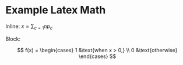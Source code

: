 # Example Latex Math 

Inline: $x=\sum_{c=1}{n}{p_c}$

Block:

$$
    f(x) = \begin{cases}
        1 &\text{when x > 0,} \\
        0 &\text{otherwise}
    \end{cases}
$$